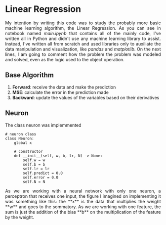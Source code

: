 # Linear Regression
<p align="justify">My intention by writing this code was to study the probably more basic machine learning algorithm, the Linear Regression. As you can see in notebook named <i>main.ipynb</i> that contains all of the mainly code, I've written all in Python and didn't use any machine learning library to assist. Instead, I've written all from scratch and used libraries only to auxiliate the data manipulation and visualization, like <i>pandas</i> and <i>matplotlib</i>. On the next lines, I am going to comment how the problem the problem was modeled and solved, even as the logic used to the object operation.</p>

## Base Algorithm
1. **Forward**: receive the data and make the prediction
2. **MSE**: calculate the error in the prediction made
3. **Backward**: update the values of the variables based on their derivatives

## Neuron
The class neuron was implemmented 

```
# neuron class
class Neuron:
    global x
    
    # constructor
    def __init__(self, w, b, lr, N) -> None:
        self.w = w
        self.b = b 
        self.lr = lr
        self.predict = 0.0
        self.error = 0.0
        self.N = N
```

<p align="justify">As we are working with a neural network with only one neuron, a perceptron that receives one input, the figure I imagined on implementing it was something like this: the **x** is the data that multiplies the weight **w** and goes to the sommatory. As we are working with one feature, the sum is just the addition of the bias **b** on the multiplication of the feature by the weight.</p>
